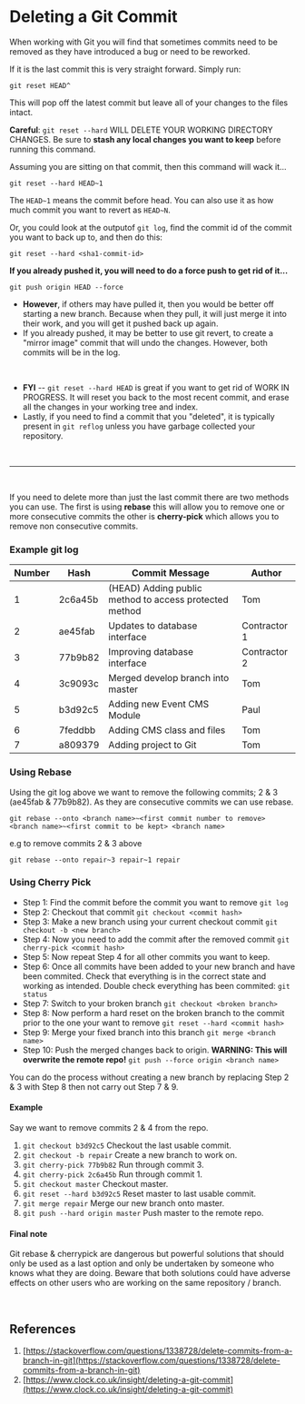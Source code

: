 
# Deleting a Git Commit

When working with Git you will find that sometimes commits need to be removed as they have introduced a bug or need to be reworked.

If it is the last commit this is very straight forward. Simply run:

```
git reset HEAD^
```

This will pop off the latest commit but leave all of your changes to the files intact.

**Careful**: `git reset --hard` WILL DELETE YOUR WORKING DIRECTORY CHANGES. Be sure to **stash any local changes you want to keep** before running this command.

Assuming you are sitting on that commit, then this command will wack it...

```
git reset --hard HEAD~1
```

The `HEAD~1` means the commit before head. You can also use it as how much commit you want to revert as `HEAD~N`.

Or, you could look at the outputof `git log`, find the commit id of the commit you want to back up to, and then do this:

```
git reset --hard <sha1-commit-id>
```

**If you already pushed it, you will need to do a force push to get rid of it...**

```
git push origin HEAD --force
```

* **However**, if others may have pulled it, then you would be better off starting a new branch. Because when they pull, it will just merge it into their work, and you will get it pushed back up again.
* If you already pushed, it may be better to use git revert, to create a "mirror image" commit that will undo the changes. However, both commits will be in the log.

</br>

* **FYI** -- `git reset --hard HEAD` is great if you want to get rid of WORK IN PROGRESS. It will reset you back to the most recent commit, and erase all the changes in your working tree and index.
* Lastly, if you need to find a commit that you "deleted", it is typically present in `git reflog` unless you have garbage collected your repository.

</br>

------------------------------------

</br>

If you need to delete more than just the last commit there are two methods you can use. The first is using **rebase** this will allow you to remove one or more consecutive commits the other is **cherry-pick** which allows you to remove non consecutive commits.

### Example git log

| Number | Hash    | Commit Message                                         | Author       |
| ------ | ------- | ------------------------------------------------------ | ------------ |
| 1      | 2c6a45b | (HEAD) Adding public method to access protected method | Tom          |
| 2      | ae45fab | Updates to database interface                          | Contractor 1 |
| 3      | 77b9b82 | Improving database interface                           | Contractor 2 |
| 4      | 3c9093c | Merged develop branch into master                      | Tom          |
| 5      | b3d92c5 | Adding new Event CMS Module                            | Paul         |
| 6      | 7feddbb | Adding CMS class and files                             | Tom          |
| 7      | a809379 | Adding project to Git                                  | Tom          |

### Using Rebase

Using the git log above we want to remove the following commits; 2 & 3 (ae45fab & 77b9b82). As they are consecutive commits we can use rebase.

```
git rebase --onto <branch name>~<first commit number to remove> <branch name>~<first commit to be kept> <branch name>
```

e.g to remove commits 2 & 3 above

```
git rebase --onto repair~3 repair~1 repair
```

### Using Cherry Pick

* Step 1: Find the commit before the commit you want to remove `git log`
* Step 2: Checkout that commit `git checkout <commit hash>`
* Step 3: Make a new branch using your current checkout commit `git checkout -b <new branch>`
* Step 4: Now you need to add the commit after the removed commit `git cherry-pick <commit hash>`
* Step 5: Now repeat Step 4 for all other commits you want to keep.
* Step 6: Once all commits have been added to your new branch and have been commited. Check that everything is in the correct state and working as intended. Double check everything has been commited: `git status`
* Step 7: Switch to your broken branch `git checkout <broken branch>`
* Step 8: Now perform a hard reset on the broken branch to the commit prior to the one your want to remove `git reset --hard <commit hash>`
* Step 9: Merge your fixed branch into this branch `git merge <branch name>`
* Step 10: Push the merged changes back to origin. **WARNING: This will overwrite the remote repo!** `git push --force origin <branch name>`

You can do the process without creating a new branch by replacing Step 2 & 3 with Step 8 then not carry out Step 7 & 9.

#### Example

Say we want to remove commits 2 & 4 from the repo.

1. `git checkout b3d92c5` Checkout the last usable commit.
2. `git checkout -b repair` Create a new branch to work on.
3. `git cherry-pick 77b9b82` Run through commit 3.
4. `git cherry-pick 2c6a45b` Run through commit 1.
5. `git checkout master` Checkout master.
6. `git reset --hard b3d92c5` Reset master to last usable commit.
7. `git merge repair` Merge our new branch onto master.
8. `git push --hard origin master` Push master to the remote repo.

#### Final note
Git rebase & cherrypick are dangerous but powerful solutions that should only be used as a last option and only be undertaken by someone who knows what they are doing.  Beware that both solutions could have adverse effects on other users who are working on the same repository / branch.

</br>

## References

1. [https://stackoverflow.com/questions/1338728/delete-commits-from-a-branch-in-git](https://stackoverflow.com/questions/1338728/delete-commits-from-a-branch-in-git)
2. [https://www.clock.co.uk/insight/deleting-a-git-commit](https://www.clock.co.uk/insight/deleting-a-git-commit)